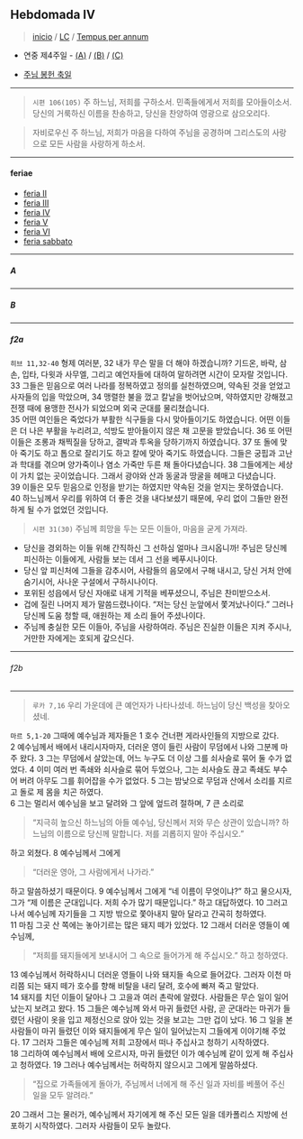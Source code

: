 ## Hebdomada IV
> [inicio](../../README.md) / [LC](../../LC.md) / [Tempus per annum](../LH.md)  

* 연중 제4주일 - [(A)](#a) / [(B)](#b) / [(C)](#c)  

- [주님 봉헌 축일](../domini/presentatione.md)  

----

> `시편 106(105)` 주 하느님, 저희를 구하소서. 민족들에게서 저희를 모아들이소서. 당신의 거룩하신 이름을 찬송하고, 당신을 찬양하여 영광으로 삼으오리다.

> 자비로우신 주 하느님, 저희가 마음을 다하여 주님을 공경하며 그리스도의 사랑으로 모든 사람을 사랑하게 하소서.

----

#### feriae

- [feria II](#f2a)
- [feria III](#f3a)
- [feria IV](#f4a)
- [feria V](#f5a)
- [feria VI](#f6a)
- [feria sabbato](#fsa)

----

##### A


----

##### B


----

##### f2a

`히브 11,32-40` 형제 여러분, 32 내가 무슨 말을 더 해야 하겠습니까? 기드온, 바락, 삼손, 입타, 다윗과 사무엘, 그리고 예언자들에 대하여 말하려면 시간이 모자랄 것입니다.  
33 그들은 믿음으로 여러 나라를 정복하였고 정의를 실천하였으며, 약속된 것을 얻었고 사자들의 입을 막았으며, 34 맹렬한 불을 껐고 칼날을 벗어났으며, 약하였지만 강해졌고 전쟁 때에 용맹한 전사가 되었으며 외국 군대를 물리쳤습니다.  
35 어떤 여인들은 죽었다가 부활한 식구들을 다시 맞아들이기도 하였습니다.
어떤 이들은 더 나은 부활을 누리려고, 석방도 받아들이지 않은 채 고문을 받았습니다.
36 또 어떤 이들은 조롱과 채찍질을 당하고, 결박과 투옥을 당하기까지 하였습니다.
37 또 돌에 맞아 죽기도 하고 톱으로 잘리기도 하고 칼에 맞아 죽기도 하였습니다.
그들은 궁핍과 고난과 학대를 겪으며 양가죽이나 염소 가죽만 두른 채 돌아다녔습니다.
38 그들에게는 세상이 가치 없는 곳이었습니다. 그래서 광야와 산과 동굴과 땅굴을 헤매고 다녔습니다.  
39 이들은 모두 믿음으로 인정을 받기는 하였지만 약속된 것을 얻지는 못하였습니다.
40 하느님께서 우리를 위하여 더 좋은 것을 내다보셨기 때문에, 우리 없이 그들만 완전하게 될 수가 없었던 것입니다.


> `시편 31(30)` 주님께 희망을 두는 모든 이들아, 마음을 굳게 가져라.
- 당신을 경외하는 이들 위해 간직하신 그 선하심 얼마나 크시옵니까! 주님은 당신께 피신하는 이들에게, 사람들 보는 데서 그 선을 베푸시나이다.  
- 당신 앞 피신처에 그들을 감추시어, 사람들의 음모에서 구해 내시고, 당신 거처 안에 숨기시어, 사나운 구설에서 구하시나이다.  
- 포위된 성읍에서 당신 자애로 내게 기적을 베푸셨으니, 주님은 찬미받으소서.  
- 겁에 질린 나머지 제가 말씀드렸나이다. “저는 당신 눈앞에서 쫓겨났나이다.” 그러나 당신께 도움 청할 때, 애원하는 제 소리 들어 주셨나이다.  
- 주님께 충실한 모든 이들아, 주님을 사랑하여라. 주님은 진실한 이들은 지켜 주시나, 거만한 자에게는 호되게 갚으신다.  

----

###### f2b


----
> `루카 7,16`  우리 가운데에 큰 예언자가 나타나셨네. 하느님이 당신 백성을 찾아오셨네.  

`마르 5,1-20` 그때에 예수님과 제자들은 1 호수 건너편 게라사인들의 지방으로 갔다.  
2 예수님께서 배에서 내리시자마자, 더러운 영이 들린 사람이 무덤에서 나와 그분께 마주 왔다. 3 그는 무덤에서 살았는데, 어느 누구도 더 이상 그를 쇠사슬로 묶어 둘 수가 없었다. 4 이미 여러 번 족쇄와 쇠사슬로 묶어 두었으나, 그는 쇠사슬도 끊고 족쇄도 부수어 버려 아무도 그를 휘어잡을 수가 없었다. 5 그는 밤낮으로 무덤과 산에서 소리를 지르고 돌로 제 몸을 치곤 하였다.  
6 그는 멀리서 예수님을 보고 달려와 그 앞에 엎드려 절하며, 7 큰 소리로 
> “지극히 높으신 하느님의 아들 예수님, 당신께서 저와 무슨 상관이 있습니까? 하느님의 이름으로 당신께 말합니다. 저를 괴롭히지 말아 주십시오.”   

하고 외쳤다. 8 예수님께서 그에게  
> “더러운 영아, 그 사람에게서 나가라.”  

하고 말씀하셨기 때문이다. 9 예수님께서 그에게 “네 이름이 무엇이냐?” 하고 물으시자, 그가 “제 이름은 군대입니다. 저희 수가 많기 때문입니다.” 하고 대답하였다. 10 그러고 나서 예수님께 자기들을 그 지방 밖으로 쫓아내지 말아 달라고 간곡히 청하였다.  
11 마침 그곳 산 쪽에는 놓아기르는 많은 돼지 떼가 있었다.  12 그래서 더러운 영들이 예수님께, 
> “저희를 돼지들에게 보내시어 그 속으로 들어가게 해 주십시오.” 하고 청하였다.  

13 예수님께서 허락하시니 더러운 영들이 나와 돼지들 속으로 들어갔다. 그러자 이천 마리쯤 되는 돼지 떼가 호수를 향해 비탈을 내리 달려, 호수에 빠져 죽고 말았다.  
14 돼지를 치던 이들이 달아나 그 고을과 여러 촌락에 알렸다. 사람들은 무슨 일이 일어났는지 보려고 왔다. 15 그들은 예수님께 와서 마귀 들렸던 사람, 곧 군대라는 마귀가 들렸던 사람이 옷을 입고 제정신으로 앉아 있는 것을 보고는 그만 겁이 났다. 16 그 일을 본 사람들이 마귀 들렸던 이와 돼지들에게 무슨 일이 일어났는지 그들에게 이야기해 주었다. 17 그러자 그들은 예수님께 저희 고장에서 떠나 주십사고 청하기 시작하였다.  
18 그리하여 예수님께서 배에 오르시자, 마귀 들렸던 이가 예수님께 같이 있게 해 주십사고 청하였다. 19 그러나 예수님께서는 허락하지 않으시고 그에게 말씀하셨다.
> “집으로 가족들에게 돌아가, 주님께서 너에게 해 주신 일과 자비를 베풀어 주신 일을 모두 알려라.”  

20 그래서 그는 물러가, 예수님께서 자기에게 해 주신 모든 일을 데카폴리스 지방에 선포하기 시작하였다. 그러자 사람들이 모두 놀랐다.